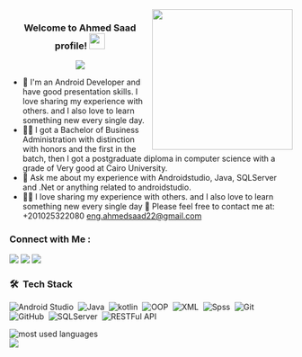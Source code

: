 
<img width="250" align="right" src="https://c.tenor.com/_DOBjnGspYAAAAAM/code-coding.gif">

<h3 align="center">
  Welcome to Ahmed Saad profile!
  <img src="https://media.giphy.com/media/hvRJCLFzcasrR4ia7z/giphy.gif" width="28">
</h3>

<!-- Typing SVG by DenverCoder1 - https://github.com/DenverCoder1/readme-typing-svg -->
<p align="center">
  <a href="https://github.com/DenverCoder1/readme-typing-svg"><img src="https://readme-typing-svg.herokuapp.com/?lines=Android%20developer;Always%20learning%20new%20things&font=Fira%20Code&center=true&width=440&height=45&color=f75c7e&vCenter=true&size=22"></a>
</p> 

- 🏢 I'm an Android Developer and have good presentation skills. I love sharing my experience with others. and I also love to learn something new every single day. 
- 👨‍💻 I got a Bachelor of Business Administration with distinction with honors and the first in the batch, then I got a postgraduate diploma in computer science with a grade of Very good at Cairo University.
- 💬 Ask me about my experience with Androidstudio,  Java, SQLServer and .Net or anything related to androidstudio.
- 👨‍💻 I love sharing my experience with others. and I also love to learn something new every single day
💬 Please feel free to contact me at:
    +201025322080
    eng.ahmedsaad22@gmail.com


### Connect with Me :

<a href="https://linkedin.com/in/-ahmedsaad" target="_blank"><img src="https://img.shields.io/badge/-Ahmed%20Saad-0077B5?style=for-the-badge&logo=Linkedin&logoColor=white"/></a>
<a href="https://t.me/EngAhmedSaad1" target="_blank"><img src="https://img.shields.io/badge/-Ahmed%20Saad-0077B5?style=for-the-badge&logo=Telegram&logoColor=white"/></a>
<a href="https://www.facebook.com/profile.php?id=100005144414570" target="_blank"><img src="https://img.shields.io/badge/-Ahmed%20Saad-0077B5?style=for-the-badge&logo=Facebook&logoColor=white"/></a>
### 🛠 &nbsp;Tech Stack
![Android Studio](https://img.shields.io/badge/-AndroidStudio-05122A?style=flat&logo=AndroidStudio)&nbsp;
![Java](https://img.shields.io/badge/-Java-05122A?style=flat&logo=Java&logoColor=563D7C)&nbsp;
![kotlin](https://img.shields.io/badge/-kotlin-05122A?style=flat&logo=kotlin)&nbsp;
![OOP](https://img.shields.io/badge/-OOP-05122A?style=flat&logo=OOP&logoColor=563D7C)&nbsp;
![XML](https://img.shields.io/badge/-XML-05122A?style=flat&logo=XML&logoColor=563D7C)&nbsp;
![Spss](https://img.shields.io/badge/-Spss-05122A?style=flat&logo=Spss&logoColor=1572B6)&nbsp;
![Git](https://img.shields.io/badge/-Git-05122A?style=flat&logo=git)&nbsp;
![GitHub](https://img.shields.io/badge/-GitHub-05122A?style=flat&logo=github)&nbsp;
![SQLServer](https://img.shields.io/badge/-SQLServer-05122A?style=flat&logo=SQLServer)&nbsp;
![RESTFul API](https://img.shields.io/badge/-RESTFul_API-05122A?style=flat&logo=RESTFul_API&logoColor=563D7C)&nbsp;



<img align="left" src="https://github-readme-stats.vercel.app/api/top-langs?username=EngAhmedMohamedSaad&show_icons=true&locale=en&layout=compact&theme=radical" alt="most used languages" />
<br>
<a href="https://komarev.com/ghpvc/?username=EngAhmedMohamedSaad&style=for-the-badge">
    <img src="https://komarev.com/ghpvc/?username=EngAhmedMohamedSaad&style=for-the-badge">
</a>
